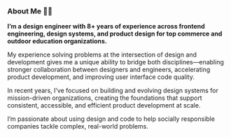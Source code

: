 ### About Me 👋🏻

**I’m a design engineer with 8+ years of experience across frontend engineering, design systems, and product design for top commerce and outdoor education organizations.**

My experience solving problems at the intersection of design and development gives me a unique ability to bridge both disciplines—enabling stronger collaboration between designers and engineers, accelerating product development, and improving user interface code quality.

In recent years, I’ve focused on building and evolving design systems for mission-driven organizations, creating the foundations that support consistent, accessible, and efficient product development at scale.

I’m passionate about using design and code to help socially responsible companies tackle complex, real-world problems.
<!--
**lgriffee/lgriffee** is a ✨ _special_ ✨ repository because its `README.md` (this file) appears on your GitHub profile.

Here are some ideas to get you started:

- 🔭 I’m currently working on ...
- 🌱 I’m currently learning ...
- 👯 I’m looking to collaborate on ...
- 🤔 I’m looking for help with ...
- 💬 Ask me about ...
- 📫 How to reach me: ...
- 😄 Pronouns: ...
- ⚡ Fun fact: ...
-->
